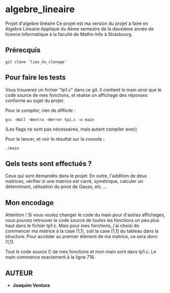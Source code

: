 # algebre_lineaire
Projet d'algebre linéaire
Ce projet est ma version du projet à faire en Algebre Lineaire Appliqué du 4ème semestre de la deuxième année de licence Informatique à la faculté de Maths-Info à Strasbourg.

## Prérecquis
```
git clone 'lien_du_clonage'
```

## Pour faire les tests

Vous trouverez un fichier "tp1.c" dans ce git. Il contient le main ainsi que le code source de mes fonctions, et réalise un affichage des réponses conforme au sujet du projet.

Pour le compiler, rien de difficile :
```
gcc -Wall -Wextra -Werror tp1.c -o main
```
(Les flags ne sont pas nécessaires, mais autant compiler avec)

Pour le lancer, et voir le résultat sur la console :
```
./main
```

## Qels tests sont effectués ?

Ceux qui sont demandés dans le projet. En outre, l'addition de deux matrices, vérifier si une matrice est carré, symétrique, calculer un déterminant, utilisation du pivot de Gauss, etc ...


## Mon encodage

Attention ! Si vous voulez changer le code du main pour d'autres affichages, vous pouvez retrouver le code source de toutes les fonctions un peu plus haut dans le fichier tp1.c. Mais pour mes fonctions, j'ai choisi de commencer ma matrice à la case (1,1), soit la case [1,1] du tableau dans la structure. Pour accéder au premier élément de ma matrice, ce sera donc (1,1).

Tout le code source C de mes fonctions et mon main sont dans tp1.c. Le main commence exactement à la ligne 716.


## AUTEUR

* **Joaquim Ventura**
